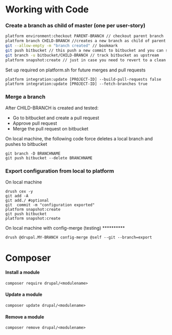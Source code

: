 # Working with Code

### Create a branch as child of master \(one per user-story\)

```bash
platform environment:checkout PARENT-BRANCH // checkout parent branch
platform branch CHILD-BRANCH //creates a new branch as child of parent (1 min process)
git --allow-empty -m "branch created" // bookmark
git push bitbucket // this push a new commit to bitbucket and you can see changes on bitbucket and platform are linked
git branch -u bitbucket/CHILD-BRANCH // track bitbucket as upstream
platform snapshot:create // just in case you need to revert to a clean branch
```

Set up required on platform.sh for future merges and pull requests

```
platform integration:update [PROJECT-ID] --build-pull-requests false
platform integration:update [PROJECT-ID] --fetch-branches true
```

### Merge a branch

After CHILD-BRANCH is created and tested:

* Go to bitbucket and create a pull request
* Approve pull request
* Merge the pull request on bitbucket

On local machine, the following code force deletes a local branch and pushes to bitbucket

```
git branch -D BRANCHNAME
git push bitbucket --delete BRANCHNAME
```

### Export configuration from local to platform

On local machine

```
drush cex -y
git add -A
git add./ #optional
git  commit -m "configuration exported"
platform snapshot:create
git push bitbucket
platform snapshot:create
```

On local machine with config-merge \(testing\) \*\*\*\*\*\*\*\*\*\*

```
drush @drupal.MY-BRANCH config-merge @self --git --branch=export
```

# Composer

#### Install a module

```
composer require drupal/<modulename>
```

#### Update a module

```
composer update drupal/<modulename>
```

#### Remove a module

```
composer remove drupal/<modulename>
```



